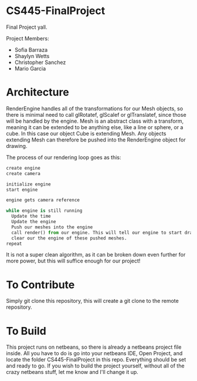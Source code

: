 # CS445-FinalProject
Final Project yall.

Project Members:
 - Sofia Barraza
 - Shaylyn Wetts
 - Christopher Sanchez
 - Mario Garcia
  
# Architecture
RenderEngine handles all of the transformations for our Mesh objects, so there is minimal need to call glRotatef, glScalef or glTranslatef, since
those will be handled by the engine. Mesh is an abstract class with a transform, meaning it can be extended to be anything else, like a line or sphere, 
or a cube. In this case our object Cube is extending Mesh. Any objects extending Mesh can therefore be pushed into the RenderEngine object for drawing. 
  
The process of our rendering loop goes as this:
```Python
create engine
create camera

initialize engine
start engine

engine gets camera reference

while engine is still running
  Update the time
  Update the engine
  Push our meshes into the engine
  call render() from our engine. This will tell our engine to start drawing our meshes.
  clear our the engine of these pushed meshes.
repeat
```
It is not a super clean algorithm, as it can be broken down even further for more power, but this will suffice enough for our project!

# To Contribute
Simply git clone this repository, this will create a git clone to the remote repository.

# To Build
This project runs on netbeans, so there is already a netbeans project file inside. All you have to do is go into your netbeans IDE, Open Project, and
locate the folder CS445-FinalProject in this repo. Everything should be set and ready to go. If you wish to build the project yourself, without all
of the crazy netbeans stuff, let me know and I'll change it up.
